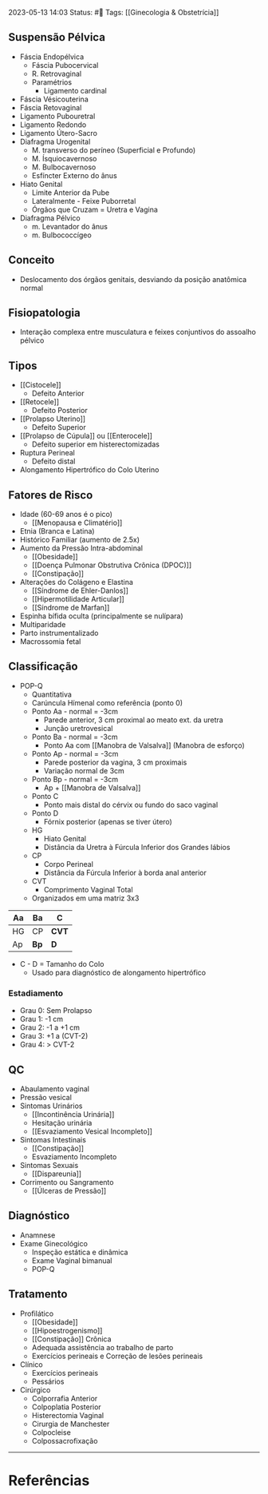 2023-05-13 14:03
Status: #🌱 
Tags: [[Ginecologia & Obstetrícia]]
<br/>
## Suspensão Pélvica
- Fáscia Endopélvica
	- Fáscia Pubocervical
	- R. Retrovaginal
	- Paramétrios
		- Ligamento cardinal
- Fáscia Vésicouterina
- Fáscia Retovaginal
- Ligamento Pubouretral
- Ligamento Redondo
- Ligamento Útero-Sacro
- Diafragma Urogenital
	- M. transverso do períneo (Superficial e Profundo)
	- M. Ísquiocavernoso
	- M. Bulbocavernoso
	- Esfíncter Externo do ânus
- Hiato Genital
	- Limite Anterior da Pube
	- Lateralmente - Feixe Puborretal
	- Órgãos que Cruzam = Uretra e Vagina
- Diafragma Pélvico
	- m. Levantador do ânus
	- m. Bulbococcígeo
## Conceito
- Deslocamento dos órgãos genitais, desviando da posição anatômica normal
## Fisiopatologia
- Interação complexa entre musculatura e feixes conjuntivos do assoalho pélvico
## Tipos
- [[Cistocele]]
	- Defeito Anterior
- [[Retocele]]
	- Defeito Posterior
- [[Prolapso Uterino]]
	- Defeito Superior
- [[Prolapso de Cúpula]] ou [[Enterocele]]
	- Defeito superior em histerectomizadas
- Ruptura Perineal
	- Defeito distal
- Alongamento Hipertrófico do Colo Uterino
## Fatores de Risco
- Idade (60-69 anos é o pico)
	- [[Menopausa e Climatério]]
- Etnia (Branca e Latina)
- Histórico Familiar (aumento de 2.5x)
- Aumento da Pressão Intra-abdominal
	- [[Obesidade]]
	- [[Doença Pulmonar Obstrutiva Crônica (DPOC)]]
	- [[Constipação]]
- Alterações do Colágeno e Elastina
	- [[Síndrome de Ehler-Danlos]]
	- [[Hipermotilidade Articular]]
	- [[Síndrome de Marfan]]
- Espinha bífida oculta (principalmente se nulípara)
- Multiparidade
- Parto instrumentalizado
- Macrossomia fetal
## Classificação
- POP-Q
	- Quantitativa
	- Carúncula Hímenal como referência (ponto 0)
	- Ponto Aa - normal = -3cm
		- Parede anterior, 3 cm proximal ao meato ext. da uretra
		- Junção uretrovesical
	- Ponto Ba - normal = -3cm
		- Ponto Aa com [[Manobra de Valsalva]] (Manobra de esforço)
	- Ponto Ap - normal = -3cm
		- Parede posterior da vagina, 3 cm proximais
		- Variação normal de 3cm
	- Ponto Bp - normal = -3cm
		- Ap + [[Manobra de Valsalva]]
	- Ponto C
		- Ponto mais distal do cérvix ou fundo do saco vaginal
	- Ponto D
		- Fórnix posterior (apenas se tiver útero)
	- HG
		- Hiato Genital
		- Distância da Uretra à Fúrcula Inferior dos Grandes lábios
	- CP
		- Corpo Perineal
		- Distância da Fúrcula Inferior à borda anal anterior
	- CVT
		- Comprimento Vaginal Total
	- Organizados em uma matriz 3x3

| Aa | **Ba** | **C** |
| --- | --- | --- |
| HG | CP | **CVT** |
| Ap | **Bp** | **D** |
 - C - D = Tamanho do Colo
	 - Usado para diagnóstico de alongamento hipertrófico
### Estadiamento
- Grau 0: Sem Prolapso
- Grau 1:  -1 cm 
- Grau 2: -1 a +1 cm 
- Grau 3:  +1 a (CVT-2)
- Grau 4: > CVT-2
## QC
- Abaulamento vaginal
- Pressão vesical
- Sintomas Urinários
	- [[Incontinência Urinária]]
	- Hesitação urinária
	- [[Esvaziamento Vesical Incompleto]]
- Sintomas Intestinais
	- [[Constipação]]
	- Esvaziamento Incompleto
- Sintomas Sexuais
	- [[Dispareunia]]
- Corrimento ou Sangramento
	- [[Úlceras de Pressão]]
## Diagnóstico
- Anamnese
- Exame Ginecológico
	- Inspeção estática e dinâmica
	- Exame Vaginal bimanual
	- POP-Q
## Tratamento
- Profilático
	- [[Obesidade]]
	- [[Hipoestrogenismo]]
	- [[Constipação]] Crônica
	- Adequada assistência ao trabalho de parto
	- Exercícios perineais e Correção de lesões perineais
- Clínico
	- Exercícios perineais
	- Pessários
- Cirúrgico
	- Colporrafia Anterior
	- Colpoplatia Posterior
	- Histerectomia Vaginal
	- Cirurgia de Manchester
	- Colpocleise
	- Colpossacrofixação

____
# Referências

